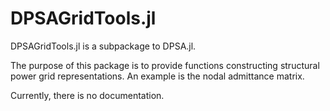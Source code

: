 # DPSAGridTools.jl

DPSAGridTools.jl is a subpackage to DPSA.jl.

The purpose of this package is to provide functions constructing structural power grid representations.
An example is the nodal admittance matrix.

Currently, there is no documentation.